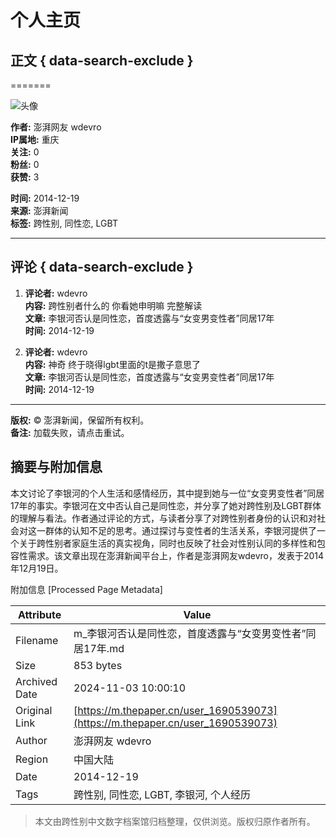 # 个人主页

## 正文 { data-search-exclude }

=======

![头像](https://file.thepaper.cn/clt/img/defHeadNew.png)

**作者:** 澎湃网友 wdevro  
**IP属地:** 重庆  
**关注:** 0  
**粉丝:** 0  
**获赞:** 3  

**时间:** 2014-12-19  
**来源:** 澎湃新闻  
**标签:** 跨性别, 同性恋, LGBT  

---

## 评论 { data-search-exclude }

1. **评论者:** wdevro  
   **内容:** 跨性别者什么的 你看她申明嘛 完整解读  
   **文章:** 李银河否认是同性恋，首度透露与“女变男变性者”同居17年  
   **时间:** 2014-12-19  
   
2. **评论者:** wdevro  
   **内容:** 神奇 终于晓得lgbt里面的t是撒子意思了  
   **文章:** 李银河否认是同性恋，首度透露与“女变男变性者”同居17年  
   **时间:** 2014-12-19  

---

**版权:** © 澎湃新闻，保留所有权利。  
**备注:** 加载失败，请点击重试。

## 摘要与附加信息

<!-- tcd_abstract -->
本文讨论了李银河的个人生活和感情经历，其中提到她与一位“女变男变性者”同居17年的事实。李银河在文中否认自己是同性恋，并分享了她对跨性别及LGBT群体的理解与看法。作者通过评论的方式，与读者分享了对跨性别者身份的认识和对社会对这一群体的认知不足的思考。通过探讨与变性者的生活关系，李银河提供了一个关于跨性别者家庭生活的真实视角，同时也反映了社会对性别认同的多样性和包容性需求。该文章出现在澎湃新闻平台上，作者是澎湃网友wdevro，发表于2014年12月19日。
<!-- tcd_abstract_end -->

附加信息 [Processed Page Metadata]

| Attribute       | Value                                  |
|-----------------|----------------------------------------|
| Filename        | m_李银河否认是同性恋，首度透露与“女变男变性者”同居17年.md                             |
| Size            | 853 bytes                           |
| Archived Date   | 2024-11-03 10:00:10                             |
| Original Link   | [https://m.thepaper.cn/user_1690539073](https://m.thepaper.cn/user_1690539073)                       |
| Author          | 澎湃网友 wdevro                               |
| Region          | 中国大陆                               |
| Date            | 2014-12-19                                 |
| Tags            | 跨性别, 同性恋, LGBT, 李银河, 个人经历                                 |
>
> 本文由跨性别中文数字档案馆归档整理，仅供浏览。版权归原作者所有。
>